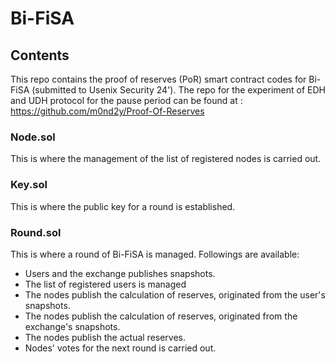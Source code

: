 # Bi-FiSA
## Contents
This repo contains the proof of reserves (PoR) smart contract codes for Bi-FiSA (submitted to Usenix Security 24').
The repo for the experiment of EDH and UDH protocol for the pause period can be found at : <https://github.com/m0nd2y/Proof-Of-Reserves>

### Node.sol
This is where the management of the list of registered nodes is carried out.

### Key.sol
This is where the public key for a round is established.

### Round.sol
This is where a round of Bi-FiSA is managed.
Followings are available:
- Users and the exchange publishes snapshots.
- The list of registered users is managed
- The nodes publish the calculation of reserves, originated from the user's snapshots.
- The nodes publish the calculation of reserves, originated from the exchange's snapshots.
- The nodes publish the actual reserves.
- Nodes' votes for the next round is carried out.
